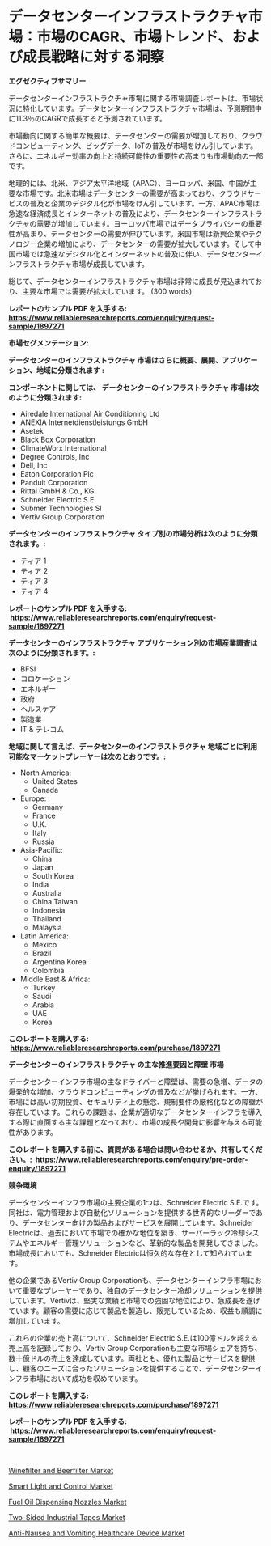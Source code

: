 <p><h1>データセンターインフラストラクチャ市場：市場のCAGR、市場トレンド、および成長戦略に対する洞察</h1></p><p><strong>エグゼクティブサマリー</strong></p>
<p><p>データセンターインフラストラクチャ市場に関する市場調査レポートは、市場状況に特化しています。データセンターインフラストラクチャ市場は、予測期間中に11.3％のCAGRで成長すると予測されています。</p><p>市場動向に関する簡単な概要は、データセンターの需要が増加しており、クラウドコンピューティング、ビッグデータ、IoTの普及が市場をけん引しています。さらに、エネルギー効率の向上と持続可能性の重要性の高まりも市場動向の一部です。</p><p>地理的には、北米、アジア太平洋地域（APAC）、ヨーロッパ、米国、中国が主要な市場です。北米市場はデータセンターの需要が高まっており、クラウドサービスの普及と企業のデジタル化が市場をけん引しています。一方、APAC市場は急速な経済成長とインターネットの普及により、データセンターインフラストラクチャの需要が増加しています。ヨーロッパ市場ではデータプライバシーの重要性が高まり、データセンターの需要が伸びています。米国市場は新興企業やテクノロジー企業の増加により、データセンターの需要が拡大しています。そして中国市場では急速なデジタル化とインターネットの普及に伴い、データセンターインフラストラクチャ市場が成長しています。</p><p>総じて、データセンターインフラストラクチャ市場は非常に成長が見込まれており、主要な市場では需要が拡大しています。 (300 words)</p></p>
<p><strong>レポートのサンプル PDF を入手する: <a href="https://www.reliableresearchreports.com/enquiry/request-sample/1897271">https://www.reliableresearchreports.com/enquiry/request-sample/1897271</a></strong></p>
<p><strong>市場セグメンテーション:</strong></p>
<p><strong> データセンターのインフラストラクチャ 市場はさらに概要、展開、アプリケーション、地域に分類されます :</strong></p>
<p><strong>コンポーネントに関しては、 データセンターのインフラストラクチャ 市場は次のように分類されます: &nbsp;</strong></p>
<p><ul><li>Airedale International Air Conditioning Ltd</li><li>ANEXIA Internetdienstleistungs GmbH</li><li>Asetek</li><li>Black Box Corporation</li><li>ClimateWorx International</li><li>Degree Controls, Inc</li><li>Dell, Inc</li><li>Eaton Corporation Plc</li><li>Panduit Corporation</li><li>Rittal GmbH & Co., KG</li><li>Schneider Electric S.E.</li><li>Submer Technologies Sl</li><li>Vertiv Group Corporation</li></ul></p>
<p><strong> データセンターのインフラストラクチャ タイプ別の市場分析は次のように分類されます。:</strong></p>
<p><ul><li>ティア 1</li><li>ティア 2</li><li>ティア 3</li><li>ティア 4</li></ul></p>
<p><strong>レポートのサンプル PDF を入手する: &nbsp;<a href="https://www.reliableresearchreports.com/enquiry/request-sample/1897271">https://www.reliableresearchreports.com/enquiry/request-sample/1897271</a></strong></p>
<p><strong> データセンターのインフラストラクチャ アプリケーション別の市場産業調査は次のように分類されます。:</strong></p>
<p><ul><li>BFSI</li><li>コロケーション</li><li>エネルギー</li><li>政府</li><li>ヘルスケア</li><li>製造業</li><li>IT & テレコム</li></ul></p>
<p><strong>地域に関して言えば、データセンターのインフラストラクチャ 地域ごとに利用可能なマーケットプレーヤーは次のとおりです。:</strong></p>
<p><ul>
    <li>
        North America:
        <ul>
            <li>United States</li>
            <li>Canada</li>
        </ul>
    </li>
    <li>
        Europe:
        <ul>
            <li>Germany</li>
            <li>France</li>
            <li>U.K.</li>
            <li>Italy</li>
            <li>Russia</li>
        </ul>
    </li>
    <li>
        Asia-Pacific:
        <ul>
            <li>China</li>
            <li>Japan</li>
            <li>South Korea</li>
            <li>India</li>
            <li>Australia</li>
            <li>China Taiwan</li>
            <li>Indonesia</li>
            <li>Thailand</li>
            <li>Malaysia</li>
        </ul>
    </li>
    <li>
        Latin America:
        <ul>
            <li>Mexico</li>
            <li>Brazil</li>
            <li>Argentina Korea</li>
            <li>Colombia</li>
        </ul>
    </li>
    <li>
        Middle East & Africa:
        <ul>
            <li>Turkey</li>
            <li>Saudi</li>
            <li>Arabia</li>
            <li>UAE</li>
            <li>Korea</li>
        </ul>
    </li>
    </ul></p>
<p><strong>このレポートを購入する: &nbsp;<a href="https://www.reliableresearchreports.com/purchase/1897271">https://www.reliableresearchreports.com/purchase/1897271</a></strong></p>
<p><strong>データセンターのインフラストラクチャ の主な推進要因と障壁 市場</strong></p>
<p><p>データセンターインフラ市場の主なドライバーと障壁は、需要の急増、データの爆発的な増加、クラウドコンピューティングの普及などが挙げられます。一方、市場には高い初期投資、セキュリティ上の懸念、規制要件の厳格化などの障壁が存在しています。これらの課題は、企業が適切なデータセンターインフラを導入する際に直面する主な課題となっており、市場の成長や開発に影響を与える可能性があります。</p></p>
<p><strong>このレポートを購入する前に、質問がある場合は問い合わせるか、共有してください。:&nbsp; <a href="https://www.reliableresearchreports.com/enquiry/pre-order-enquiry/1897271">https://www.reliableresearchreports.com/enquiry/pre-order-enquiry/1897271</a></strong></p>
<p><strong>競争環境</strong></p>
<p><p>データセンターインフラ市場の主要企業の1つは、Schneider Electric S.E.です。同社は、電力管理および自動化ソリューションを提供する世界的なリーダーであり、データセンター向けの製品およびサービスを展開しています。Schneider Electricは、過去において市場での確かな地位を築き、サーバーラック冷却システムやエネルギー管理ソリューションなど、革新的な製品を開発してきました。市場成長においても、Schneider Electricは恒久的な存在として知られています。</p><p>他の企業であるVertiv Group Corporationも、データセンターインフラ市場において重要なプレーヤーであり、独自のデータセンター冷却ソリューションを提供しています。Vertivは、堅実な業績と市場での強固な地位により、急成長を遂げています。顧客の需要に応じて製品を製造し、販売しているため、収益も順調に増加しています。</p><p>これらの企業の売上高について、Schneider Electric S.E.は100億ドルを超える売上高を記録しており、Vertiv Group Corporationも主要な市場シェアを持ち、数十億ドルの売上を達成しています。両社とも、優れた製品とサービスを提供し、顧客のニーズに合ったソリューションを提供することで、データセンターインフラ市場において成功を収めています。</p></p>
<p><strong>このレポートを購入する: &nbsp; <a href="https://www.reliableresearchreports.com/purchase/1897271">https://www.reliableresearchreports.com/purchase/1897271</a></strong></p>
<p><strong>レポートのサンプル PDF を入手する: &nbsp;<a href="https://www.reliableresearchreports.com/enquiry/request-sample/1897271">https://www.reliableresearchreports.com/enquiry/request-sample/1897271</a></strong><strong></strong></p>
<p>&nbsp;</p>
<p><p><a href="https://full-wildebeest-80b.notion.site/Winefilter-and-Beerfilter-Market-Size-and-Growth-Market-Segmentation-Regional-and-Country-Breakdow-117c11312cdb4453a828c597eef99818">Winefilter and Beerfilter Market</a></p><p><a href="https://view.publitas.com/reportprime-1/smart-light-and-control-market-offer-valuable-insights-into-market-size-market-share-market-trends-and-projections-spanning-from-2024-to-2031/">Smart Light and Control Market</a></p><p><a href="https://pretty-mail-caf.notion.site/Fuel-Oil-Dispensing-Nozzles-Market-Challenges-Opportunities-and-Growth-Drivers-and-Major-Market-P-e9614ac2ded646b28d1dc5eb84cafe74">Fuel Oil Dispensing Nozzles Market</a></p><p><a href="https://view.publitas.com/reportprime-1/two-sided-industrial-tapes-market-centers-on-aspects-such-as-market-growth-market-share-market-opportunity-and-projected-forecasts-spanning-from-2024-to-2031/">Two-Sided Industrial Tapes Market</a></p><p><a href="https://flame-sidecar-702.notion.site/Anti-Nausea-and-Vomiting-Healthcare-Device-Market-Offer-Valuable-Insights-into-Market-Size-Market-S-079413e849ee4efe9a0771244117fae1">Anti-Nausea and Vomiting Healthcare Device Market</a></p></p>